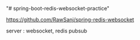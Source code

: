 "# spring-boot-redis-websocket-practice" 


https://github.com/RawSanj/spring-redis-websocket


server : websocket, redis pubsub

